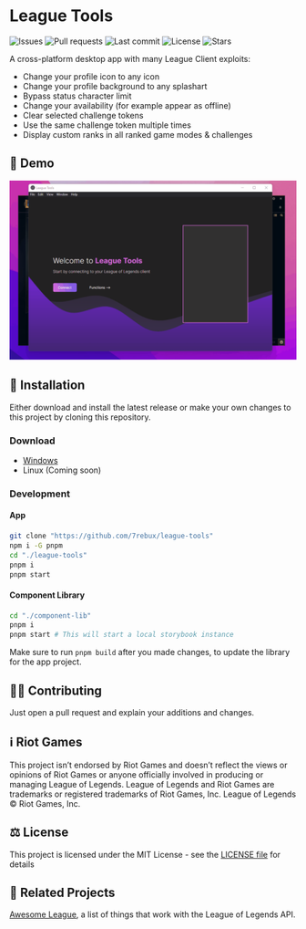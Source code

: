 # League Tools

![Issues](https://img.shields.io/github/issues-raw/7rebux/league-tools)
![Pull requests](https://img.shields.io/github/issues-pr/7rebux/league-tools)
![Last commit](https://img.shields.io/github/last-commit/7rebux/league-tools/main)
![License](https://img.shields.io/github/license/7rebux/league-tools)
![Stars](https://img.shields.io/github/stars/7rebux/league-tools)

A cross-platform desktop app with many League Client exploits:

- Change your profile icon to any icon
- Change your profile background to any splashart
- Bypass status character limit
- Change your availability (for example appear as offline)
- Clear selected challenge tokens
- Use the same challenge token multiple times
- Display custom ranks in all ranked game modes & challenges

## 🧩 Demo

<img src='demo.gif' width=650>

## 💾 Installation

Either download and install the latest release or make your own changes to this project by cloning this repository.

### Download

- [Windows](https://github.com/7rebux/league-tools/releases/download/0.3.0/league-tools-0.3.0-win32-x64.zip)
- Linux (Coming soon)

### Development

#### App

```bash
git clone "https://github.com/7rebux/league-tools"
npm i -G pnpm
cd "./league-tools"
pnpm i
pnpm start
```

#### Component Library

```bash
cd "./component-lib"
pnpm i
pnpm start # This will start a local storybook instance
```

Make sure to run `pnpm build` after you made changes, to update the library for the app project.

## 👨‍💻 Contributing

Just open a pull request and explain your additions and changes.

## ℹ️ Riot Games

This project isn’t endorsed by Riot Games and doesn’t reflect the views or opinions of Riot Games or anyone officially involved in producing or managing League of Legends. League of Legends and Riot Games are trademarks or registered trademarks of Riot Games, Inc. League of Legends © Riot Games, Inc.

## ⚖️ License

This project is licensed under the MIT License - see the [LICENSE file](/LICENSE) for details

## 🔗 Related Projects

[Awesome League](https://github.com/CommunityDragon/awesome-league), a list of things that work with the League of Legends API.

